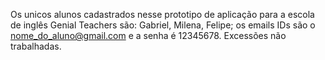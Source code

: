 Os unicos alunos cadastrados nesse prototipo de aplicação para a escola de inglês Genial Teachers são: Gabriel, Milena, Felipe; os emails IDs são o nome_do_aluno@gmail.com e a senha é 12345678. Excessões não trabalhadas.  
